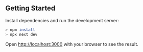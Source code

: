 ## Getting Started

Install dependencies and run the development server:

```bash
> npm install
> npx next dev
```

Open [http://localhost:3000](http://localhost:3000) with your browser to see the result.

## 

